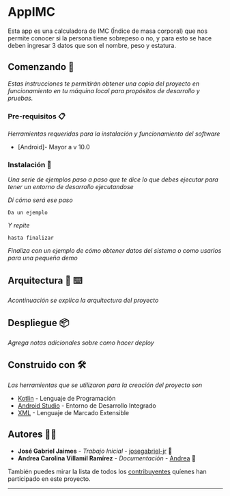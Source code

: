 # AppIMC

Esta app es una calculadora de IMC (Índice de masa corporal) que nos permite conocer si la persona tiene sobrepeso o no, y para esto se hace deben ingresar 3 datos que son el nombre, peso y estatura.

## Comenzando 🚀

_Estas instrucciones te permitirán obtener una copia del proyecto en funcionamiento en tu máquina local para propósitos de desarrollo y pruebas._


### Pre-requisitos 📋

_Herramientas requeridas para la instalación y funcionamiento del software_
* [Android]- Mayor a v 10.0

### Instalación 🔧

_Una serie de ejemplos paso a paso que te dice lo que debes ejecutar para tener un entorno de desarrollo ejecutandose_

_Dí cómo será ese paso_

```
Da un ejemplo
```

_Y repite_

```
hasta finalizar
```

_Finaliza con un ejemplo de cómo obtener datos del sistema o como usarlos para una pequeña demo_

## Arquitectura 🔩 ⌨️

_Acontinuación se explica la arquitectura del proyecto_



## Despliegue 📦

_Agrega notas adicionales sobre como hacer deploy_


## Construido con 🛠️

_Las herramientas que se utilizaron para la creación del proyecto son_

* [Kotlin](https://kotlinlang.org) - Lenguaje de Programación
* [Android Studio](https://developer.android.com/studio?hl=es-419) - Entorno de Desarrollo Integrado
* [XML](https://www.crehana.com/blog/desarrollo-web/que-es-xml/) - Lenguaje de Marcado Extensible


## Autores 🧑‍🔧

* **José Gabriel Jaimes** - *Trabajo Inicial* - [josegabriel-jr](https://github.com/josegabriel-jr) 🧑
* **Andrea Carolina Villamil Ramírez** - *Documentación* - [Andrea](https://github.com/Andrea-lol) 👩

También puedes mirar la lista de todos los [contribuyentes](https://github.com/josegabriel-jr/appIMC/graphs/contributors) quíenes han participado en este proyecto. 



---


